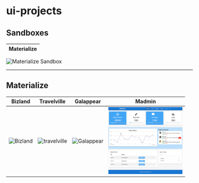 # ui-projects

## Sandboxes

| Materialize |
| ----------- |


<img src="./images/materialize-sandbox.png" alt="Materialize Sandbox" width="200" />

<hr />

## Materialize

| Bizland                                                      | Travelville                                                          | Galappear                                                        | Madmin                                                     |
| ------------------------------------------------------------ | -------------------------------------------------------------------- | ---------------------------------------------------------------- | ---------------------------------------------------------- |
| <img src="./images/bizland.png" alt="Bizland" width="200" /> | <img src="./images/travelville.png" alt="travelville" width="200" /> | <img src="./images/galappear.png" alt="Galappear" width="200" /> | <img src="./images/madmin.png" alt="Madmin" width="200" /> |
